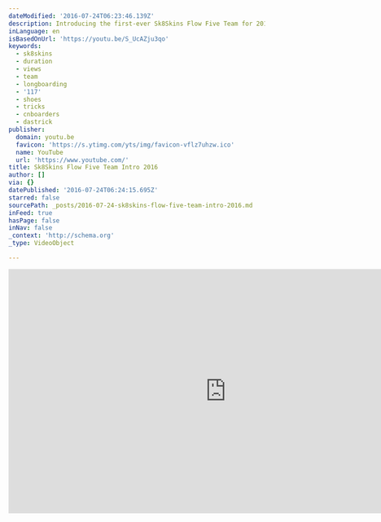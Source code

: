 ```yaml
---
dateModified: '2016-07-24T06:23:46.139Z'
description: Introducing the first-ever Sk8Skins Flow Five Team for 2016.
inLanguage: en
isBasedOnUrl: 'https://youtu.be/S_UcAZju3qo'
keywords:
  - sk8skins
  - duration
  - views
  - team
  - longboarding
  - '117'
  - shoes
  - tricks
  - cnboarders
  - dastrick
publisher:
  domain: youtu.be
  favicon: 'https://s.ytimg.com/yts/img/favicon-vflz7uhzw.ico'
  name: YouTube
  url: 'https://www.youtube.com/'
title: Sk8Skins Flow Five Team Intro 2016
author: []
via: {}
datePublished: '2016-07-24T06:24:15.695Z'
starred: false
sourcePath: _posts/2016-07-24-sk8skins-flow-five-team-intro-2016.md
inFeed: true
hasPage: false
inNav: false
_context: 'http://schema.org'
_type: VideoObject

---
```

<iframe src="https://cdn.embedly.com/widgets/media.html?src=https%3A%2F%2Fwww.youtube.com%2Fembed%2FS_UcAZju3qo%3Ffeature%3Doembed&amp;url=http%3A%2F%2Fwww.youtube.com%2Fwatch%3Fv%3DS_UcAZju3qo&amp;image=https%3A%2F%2Fi.ytimg.com%2Fvi%2FS_UcAZju3qo%2Fhqdefault.jpg&amp;key=b7d04c9b404c499eba89ee7072e1c4f7&amp;type=text%2Fhtml&amp;schema=youtube" width="854" height="480" scrolling="no" frameborder="0" allowfullscreen="" style=""></iframe>